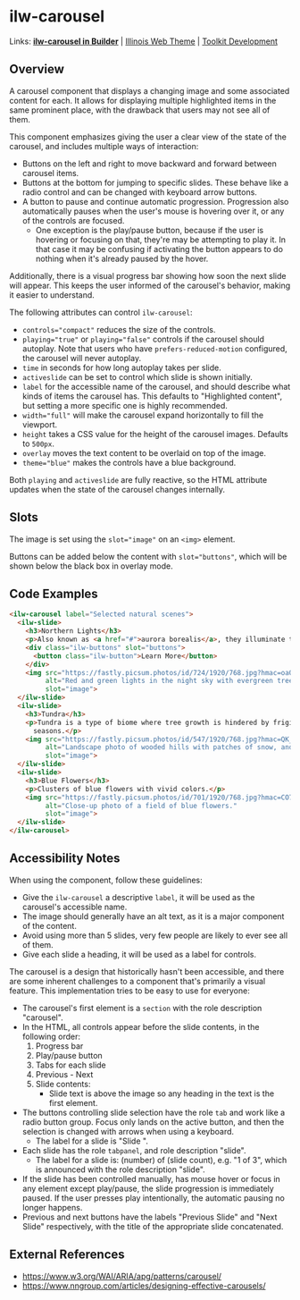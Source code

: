 # ilw-carousel

Links: **[ilw-carousel in Builder](https://builder3.toolkit.illinois.edu/component/ilw-carousel/index.html)** | 
[Illinois Web Theme](https://webtheme.illinois.edu/) | 
[Toolkit Development](https://github.com/web-illinois/toolkit-management)

## Overview

A carousel component that displays a changing image and some associated content for each. It allows for
displaying multiple highlighted items in the same prominent place, with the drawback that users may not
see all of them.

This component emphasizes giving the user a clear view of the state of the carousel, and includes multiple
ways of interaction:

- Buttons on the left and right to move backward and forward between carousel items.
- Buttons at the bottom for jumping to specific slides. These behave like a radio control and can be changed
  with keyboard arrow buttons.
- A button to pause and continue automatic progression. Progression also automatically pauses when the user's
  mouse is hovering over it, or any of the controls are focused.
  - One exception is the play/pause button, because if the user is hovering or focusing on that, they're may be
    attempting to play it. In that case it may be confusing if activating the button appears to do nothing when
    it's already paused by the hover.

Additionally, there is a visual progress bar showing how soon the next slide will appear. This keeps the user
informed of the carousel's behavior, making it easier to understand.

The following attributes can control `ilw-carousel`:

- `controls="compact"` reduces the size of the controls.
- `playing="true"` or `playing="false"` controls if the carousel should autoplay. Note that users who
  have `prefers-reduced-motion` configured, the carousel will never autoplay.
- `time` in seconds for how long autoplay takes per slide.
- `activeslide` can be set to control which slide is shown initially.
- `label` for the accessible name of the carousel, and should describe what kinds of items the carousel has.
  This defaults to "Highlighted content", but setting a more specific one is highly recommended.
- `width="full"` will make the carousel expand horizontally to fill the viewport.
- `height` takes a CSS value for the height of the carousel images. Defaults to `500px`.
- `overlay` moves the text content to be overlaid on top of the image.
- `theme="blue"` makes the controls have a blue background.

Both `playing` and `activeslide` are fully reactive, so the HTML attribute updates when the state of the
carousel changes internally.

## Slots

The image is set using the `slot="image"` on an `<img>` element.

Buttons can be added below the content with `slot="buttons"`, which will be shown below the
black box in overlay mode.

## Code Examples

```html
<ilw-carousel label="Selected natural scenes">
  <ilw-slide>
    <h3>Northern Lights</h3>
    <p>Also known as <a href="#">aurora borealis</a>, they illuminate the sky.</p>
    <div class="ilw-buttons" slot="buttons">
      <button class="ilw-button">Learn More</button>
    </div>
    <img src="https://fastly.picsum.photos/id/724/1920/768.jpg?hmac=oaOY1Ja3q32qdCoUGuVXUNvp6bQq3WSNi1Fbp6KbmAc"
         alt="Red and green lights in the night sky with evergreen trees in the foreground."
         slot="image">
  </ilw-slide>
  <ilw-slide>
    <h3>Tundra</h3>
    <p>Tundra is a type of biome where tree growth is hindered by frigid temperatures and short growing
      seasons.</p>
    <img src="https://fastly.picsum.photos/id/547/1920/768.jpg?hmac=QK_aYd-IVY12I8ZvvuSMbzgFNFxaXGLobEAeaPLTQEA"
         alt="Landscape photo of wooded hills with patches of snow, and mountains in the distance."
         slot="image">
  </ilw-slide>
  <ilw-slide>
    <h3>Blue Flowers</h3>
    <p>Clusters of blue flowers with vivid colors.</p>
    <img src="https://fastly.picsum.photos/id/701/1920/768.jpg?hmac=CO7UTJncYibcckG8WC6NI4QGf0ZRd7bXwmukliNyYDc"
         alt="Close-up photo of a field of blue flowers."
         slot="image">
  </ilw-slide>
</ilw-carousel>
```

## Accessibility Notes

When using the component, follow these guidelines:

- Give the `ilw-carousel` a descriptive `label`, it will be used as the carousel's accessible name.
- The image should generally have an alt text, as it is a major component of the content.
- Avoid using more than 5 slides, very few people are likely to ever see all of them.
- Give each slide a heading, it will be used as a label for controls.

The carousel is a design that historically hasn't been accessible, and there are some inherent challenges to
a component that's primarily a visual feature. This implementation tries to be easy to use for everyone:

- The carousel's first element is a `section` with the role description "carousel".
- In the HTML, all controls appear before the slide contents, in the following order:
  1. Progress bar
  2. Play/pause button
  3. Tabs for each slide
  4. Previous - Next
  5. Slide contents:
     - Slide text is above the image so any heading in the text is the first element.
- The buttons controlling slide selection have the role `tab` and work like a radio button group. Focus only lands
  on the active button, and then the selection is changed with arrows when using a keyboard.
  - The label for a slide is "Slide <heading text>".
- Each slide has the role `tabpanel`, and role description "slide".
  - The label for a slide is: (number) of (slide count), e.g. "1 of 3", which is announced
    with the role description "slide".
- If the slide has been controlled manually, has mouse hover or focus in any element except play/pause,
  the slide progression is immediately paused. If the user presses play intentionally, the automatic
  pausing no longer happens.
- Previous and next buttons have the labels "Previous Slide" and "Next Slide" respectively, with the title
  of the appropriate slide concatenated.

## External References

- https://www.w3.org/WAI/ARIA/apg/patterns/carousel/
- https://www.nngroup.com/articles/designing-effective-carousels/
